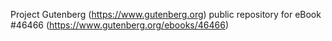 Project Gutenberg (https://www.gutenberg.org) public repository for eBook #46466 (https://www.gutenberg.org/ebooks/46466)
